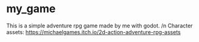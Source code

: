 # my_game
This is a simple adventure rpg game made by me with godot. /n
Character assets: https://michaelgames.itch.io/2d-action-adventure-rpg-assets
